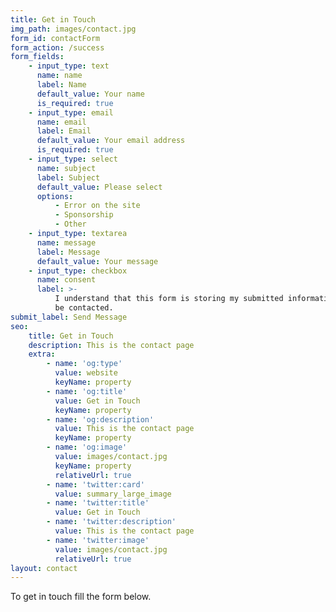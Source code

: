 ```yaml
---
title: Get in Touch
img_path: images/contact.jpg
form_id: contactForm
form_action: /success
form_fields:
    - input_type: text
      name: name
      label: Name
      default_value: Your name
      is_required: true
    - input_type: email
      name: email
      label: Email
      default_value: Your email address
      is_required: true
    - input_type: select
      name: subject
      label: Subject
      default_value: Please select
      options:
          - Error on the site
          - Sponsorship
          - Other
    - input_type: textarea
      name: message
      label: Message
      default_value: Your message
    - input_type: checkbox
      name: consent
      label: >-
          I understand that this form is storing my submitted information so I can
          be contacted.
submit_label: Send Message
seo:
    title: Get in Touch
    description: This is the contact page
    extra:
        - name: 'og:type'
          value: website
          keyName: property
        - name: 'og:title'
          value: Get in Touch
          keyName: property
        - name: 'og:description'
          value: This is the contact page
          keyName: property
        - name: 'og:image'
          value: images/contact.jpg
          keyName: property
          relativeUrl: true
        - name: 'twitter:card'
          value: summary_large_image
        - name: 'twitter:title'
          value: Get in Touch
        - name: 'twitter:description'
          value: This is the contact page
        - name: 'twitter:image'
          value: images/contact.jpg
          relativeUrl: true
layout: contact
---
```


To get in touch fill the form below.

